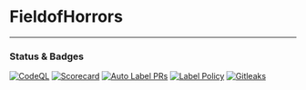 # FieldofHorrors
---

### Status & Badges
[![CodeQL](https://github.com/mimatt24/FieldofHorrors/actions/workflows/codeql.yml/badge.svg)](https://github.com/mimatt24/FieldofHorrors/actions/workflows/codeql.yml)
[![Scorecard](https://api.securityscorecards.dev/projects/github.com/mimatt24/FieldofHorrors/badge)](https://securityscorecards.dev/viewer/?uri=github.com/mimatt24/FieldofHorrors)
[![Auto Label PRs](https://github.com/mimatt24/FieldofHorrors/actions/workflows/auto-label.yml/badge.svg)](https://github.com/mimatt24/FieldofHorrors/actions/workflows/auto-label.yml)
[![Label Policy](https://github.com/mimatt24/FieldofHorrors/actions/workflows/label-policy.yml/badge.svg)](https://github.com/mimatt24/FieldofHorrors/actions/workflows/label-policy.yml)
[![Gitleaks](https://github.com/mimatt24/FieldofHorrors/actions/workflows/gitleaks.yml/badge.svg)](https://github.com/mimatt24/FieldofHorrors/actions/workflows/gitleaks.yml)
